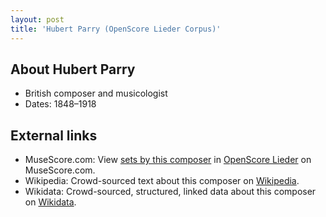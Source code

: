 ```yaml
---
layout: post
title: 'Hubert Parry (OpenScore Lieder Corpus)'
---
```


## About Hubert Parry

- British composer and musicologist
- Dates: 1848–1918

## External links

- MuseScore.com: View [sets by this composer] in [OpenScore Lieder] on MuseScore.com.
- Wikipedia: Crowd-sourced text about this composer on [Wikipedia].
- Wikidata: Crowd-sourced, structured, linked data about this composer on [Wikidata].

[Wikipedia]: https://en.wikipedia.org/wiki/Hubert_Parry
[Wikidata]: https://www.wikidata.org/wiki/Q354250
[sets by this composer]: https://musescore.com/openscore-lieder-corpus/sets?order=title&text=Parry,+Hubert
[OpenScore Lieder]: https://musescore.com/openscore-lieder-corpus

